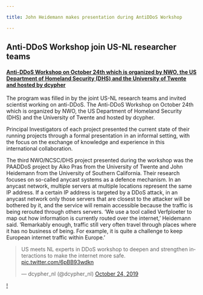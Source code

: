 ```yaml
---

title: John Heidemann makes presentation during AntiDDoS Workshop

---
```


## Anti-DDoS Workshop join US-NL researcher teams 

#### [Anti-DDoS Workshop on October 24th which is organized by NWO, the US Department of Homeland Security (DHS) and the University of Twente and hosted by dcypher](https://www.dcypher.nl/en/international-collaboration-against-ddos-attacks)

The program was filled in by the joint US-NL research teams and invited scientist working on anti-DDoS. The Anti-DDoS Workshop on October 24th which is organized by NWO, the US Department of Homeland Security (DHS) and the University of Twente and hosted by dcypher. 

Principal Investigators of each project presented the current state of their running projects through a formal presentation in an informal setting, with the focus on the exchange of knowledge and experience in this international collaboration.

The third NWO/NCSC/DHS project presented during the workshop was the PAADDoS project by Aiko Pras from the University of Twente and John Heidemann from the University of Southern California. Their research focuses on so-called anycast systems as a defence mechanism. In an anycast network, multiple servers at multiple locations represent the same IP address. If a certain IP address is targeted by a DDoS attack, in an anycast network only those servers that are closest to the attacker will be bothered by it, and the service will remain accessible because the traffic is being rerouted through others servers. ‘We use a tool called Verfploeter to map out how information is currently routed over the internet,’ Heidemann said. ‘Remarkably enough, traffic still very often travel through places where it has no business of being. For example, it is quite a challenge to keep European internet traffic within Europe.’

<blockquote class="twitter-tweet"><p lang="en" dir="ltr">US meets NL experts in DDoS workshop to deepen and strengthen interactions to make the internet more safe. <a href="https://t.co/6pBB93wdkn">pic.twitter.com/6pBB93wdkn</a></p>&mdash; dcypher_nl (@dcypher_nl) <a href="https://twitter.com/dcypher_nl/status/1187387568972881920?ref_src=twsrc%5Etfw">October 24, 2019</a></blockquote> <script async src="https://platform.twitter.com/widgets.js" charset="utf-8"></script>

[!](2019-10-24-ddos-us-nl-john.jpeg)
